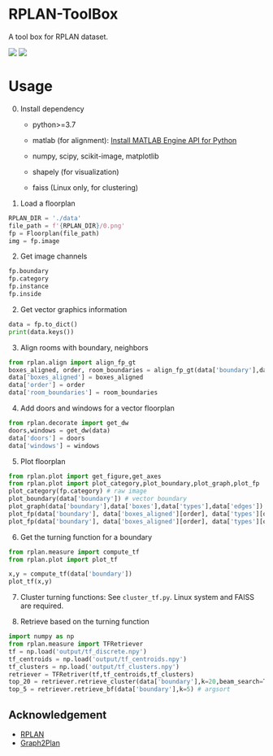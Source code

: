# RPLAN-ToolBox
A tool box for RPLAN dataset.

![](./output/plot.png)
![](./output/tf.png)
# Usage

0. Install dependency

    - python>=3.7

    - matlab (for alignment): [Install MATLAB Engine API for Python](https://www.mathworks.com/help/matlab/matlab_external/install-matlab-engine-api-for-python-in-nondefault-locations.html)

    - numpy, scipy, scikit-image, matplotlib

    - shapely (for visualization)

    - faiss (Linux only, for clustering)


1. Load a floorplan

```python
RPLAN_DIR = './data'
file_path = f'{RPLAN_DIR}/0.png'
fp = Floorplan(file_path)
img = fp.image
```

2. Get image channels

```python
fp.boundary
fp.category
fp.instance
fp.inside
```

2. Get vector graphics information

```python
data = fp.to_dict()
print(data.keys())
```

3. Align rooms with boundary, neighbors

```python
from rplan.align import align_fp_gt
boxes_aligned, order, room_boundaries = align_fp_gt(data['boundary'],data['boxes'],data['types'],data['edges'])
data['boxes_aligned'] = boxes_aligned
data['order'] = order
data['room_boundaries'] = room_boundaries
```

4. Add doors and windows for a vector floorplan

```python
from rplan.decorate import get_dw
doors,windows = get_dw(data)
data['doors'] = doors
data['windows'] = windows
``` 

5. Plot floorplan

```python
from rplan.plot import get_figure,get_axes
from rplan.plot import plot_category,plot_boundary,plot_graph,plot_fp
plot_category(fp.category) # raw image
plot_boundary(data['boundary']) # vector boundary
plot_graph(data['boundary'],data['boxes'],data['types'],data['edges']) # node graph
plot_fp(data['boundary'], data['boxes_aligned'][order], data['types'][order]) # vector floorplan
plot_fp(data['boundary'], data['boxes_aligned'][order], data['types'][order],data['doors'],data['windows']) # vector floorplan with doors and windows
```

6. Get the turning function for a boundary

```python
from rplan.measure import compute_tf
from rplan.plot import plot_tf

x,y = compute_tf(data['boundary'])
plot_tf(x,y)
```

7. Cluster turning functions: See `cluster_tf.py`. Linux system and FAISS are required.

8. Retrieve based on the turning function

``` python
import numpy as np
from rplan.measure import TFRetriever
tf = np.load('output/tf_discrete.npy')
tf_centroids = np.load('output/tf_centroids.npy')
tf_clusters = np.load('output/tf_clusters.npy')
retriever = TFRetriver(tf,tf_centroids,tf_clusters)
top_20 = retriever.retrieve_cluster(data['boundary'],k=20,beam_search=True) # Knn search
top_5 = retriever.retrieve_bf(data['boundary'],k=5) # argsort
```

## Acknowledgement
- [RPLAN](http://staff.ustc.edu.cn/~fuxm/projects/DeepLayout/index.html)
- [Graph2Plan](https://github.com/HanHan55/Graph2plan)
